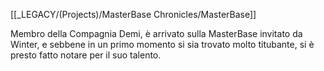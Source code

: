 [[_LEGACY/(Projects)/MasterBase Chronicles/MasterBase]]

Membro della Compagnia Demi, è arrivato sulla MasterBase invitato da Winter, e sebbene in un primo momento si sia trovato molto titubante, si è presto fatto notare per il suo talento.